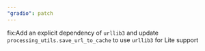```yaml
---
"gradio": patch
---
```


fix:Add an explicit dependency of `urllib3` and update `processing_utils.save_url_to_cache` to use `urllib3` for Lite support
